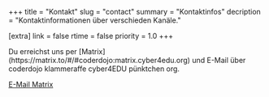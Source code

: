 +++
title = "Kontakt"
slug = "contact"
summary = "Kontaktinfos"
decription = "Kontaktinformationen über verschieden Kanäle."

[extra]
link = false
rtime = false
priority = 1.0
+++

<p class="mb-3 text-center">
    Du erreichst uns per [Matrix](https://matrix.to/#/#coderdojo:matrix.cyber4edu.org) und E-Mail über coderdojo klammeraffe cyber4EDU pünktchen org.
</p>

<div class="w-100 text-center">
    <div class="text-center btn-group mx-2 my-1 p-0" aria-label="Contact Links">
        <a class="btn btn-lg btn-outline-primary btn-email" href="mailto:bengoshi-ät-cyber4edu-pünktchen-org" itemtype="relatedLink">
            <i class="bi bi-envelope"></i> E-Mail
        </a>
        <a class="btn btn-lg btn-outline-primary btn-email" href="https://matrix.to/#/@coderdojo:matrix.cyber4edu.org" itemtype="relatedLink">
            <i class="bi bi-chat-left-text-fill"></i> Matrix
        </a>
    </div>
</div>
